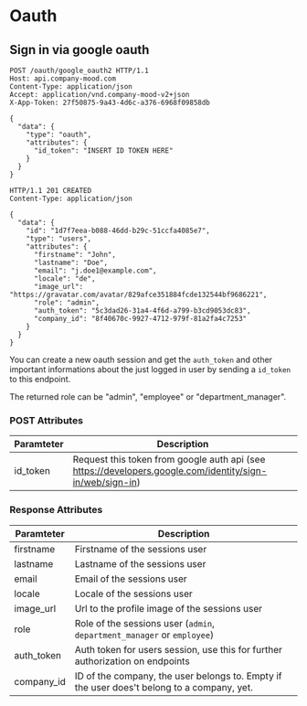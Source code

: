 # Oauth

## Sign in via google oauth

```http
POST /oauth/google_oauth2 HTTP/1.1
Host: api.company-mood.com
Content-Type: application/json
Accept: application/vnd.company-mood-v2+json
X-App-Token: 27f50875-9a43-4d6c-a376-6968f09858db

{
  "data": {
    "type": "oauth",
    "attributes": {
      "id_token": "INSERT ID TOKEN HERE"
    }
  }
}
```

```http
HTTP/1.1 201 CREATED
Content-Type: application/json

{
  "data": {
    "id": "1d7f7eea-b088-46dd-b29c-51ccfa4085e7",
    "type": "users",
    "attributes": {
      "firstname": "John",
      "lastname": "Doe",
      "email": "j.doe1@example.com",
      "locale": "de",
      "image_url": "https://gravatar.com/avatar/829afce351884fcde132544bf9686221",
      "role": "admin",
      "auth_token": "5c3dad26-31a4-4f6d-a799-b3cd9053dc83",
      "company_id": "8f40670c-9927-4712-979f-81a2fa4c7253"
    }
  }
}
```

You can create a new oauth session and get the `auth_token` and other important informations
about the just logged in user by sending a `id_token` to this endpoint.

The returned role can be "admin", "employee" or "department_manager".

### POST Attributes

Paramteter | Description
-----------|------------
id_token   | Request this token from google auth api (see <https://developers.google.com/identity/sign-in/web/sign-in>)

### Response Attributes

Paramteter | Description
-----------|------------
firstname  | Firstname of the sessions user
lastname   | Lastname of the sessions user
email      | Email of the sessions user
locale     | Locale of the sessions user
image_url  | Url to the profile image of the sessions user
role       | Role of the sessions user (`admin`, `department_manager` or `employee`)
auth_token | Auth token for users session, use this for further authorization on endpoints
company_id | ID of the company, the user belongs to. Empty if the user does't belong to a company, yet.
